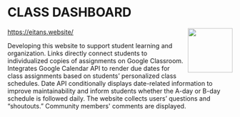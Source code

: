 # CLASS DASHBOARD 
<a href="https://eitans.website/" target="blank"><img align="right" src="https://github.com/eitanfire/Eitans-Website/assets/12126071/315036d2-85ad-48db-9150-3234d538c74c" height="100" width="auto" /></a>

https://eitans.website/

Developing this website to support student learning and organization. Links directly connect students to individualized copies of assignments on Google Classroom. Integrates Google Calendar API to render due dates for class assignments based on students’ personalized class schedules. Date API conditionally displays date-related information to improve maintainability and inform students whether the A-day or B-day schedule is followed daily. The website collects users’ questions and “shoutouts.” Community members' comments are displayed.
